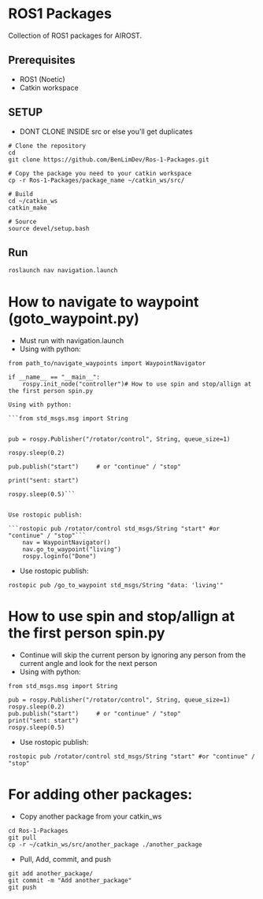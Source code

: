 # ROS1 Packages

Collection of ROS1 packages for AIROST.

## Prerequisites
- ROS1 (Noetic)
- Catkin workspace

## SETUP
- DONT CLONE INSIDE src or else you'll get duplicates
```
# Clone the repository
cd
git clone https://github.com/BenLimDev/Ros-1-Packages.git

# Copy the package you need to your catkin workspace
cp -r Ros-1-Packages/package_name ~/catkin_ws/src/

# Build
cd ~/catkin_ws
catkin_make

# Source
source devel/setup.bash
```

## Run

```bash
roslaunch nav navigation.launch
```
# How to navigate to waypoint (goto_waypoint.py)
- Must run with navigation.launch
- Using with python:
```
from path_to/navigate_waypoints import WaypointNavigator  

if __name__ == "__main__":
    rospy.init_node("controller")# How to use spin and stop/allign at the first person spin.py

Using with python:

```from std_msgs.msg import String


pub = rospy.Publisher("/rotator/control", String, queue_size=1)

rospy.sleep(0.2)

pub.publish("start")     # or "continue" / "stop"

print("sent: start")

rospy.sleep(0.5)```


Use rostopic publish:

```rostopic pub /rotator/control std_msgs/String "start" #or "continue" / "stop"``` 
    nav = WaypointNavigator()          
    nav.go_to_waypoint("living")      
    rospy.loginfo("Done")
```

- Use rostopic publish:
```
rostopic pub /go_to_waypoint std_msgs/String "data: 'living'"
```

# How to use spin and stop/allign at the first person spin.py
- Continue will skip the current person by ignoring any person from the current angle and look for the next person
- Using with python:
```
from std_msgs.msg import String

pub = rospy.Publisher("/rotator/control", String, queue_size=1)
rospy.sleep(0.2)
pub.publish("start")     # or "continue" / "stop"
print("sent: start")
rospy.sleep(0.5)
```

- Use rostopic publish:
```
rostopic pub /rotator/control std_msgs/String "start" #or "continue" / "stop"
``` 


# For adding other packages:
- Copy another package from your catkin_ws
```
cd Ros-1-Packages
git pull
cp -r ~/catkin_ws/src/another_package ./another_package
```
- Pull, Add, commit, and push
```
git add another_package/
git commit -m "Add another_package"
git push
```
